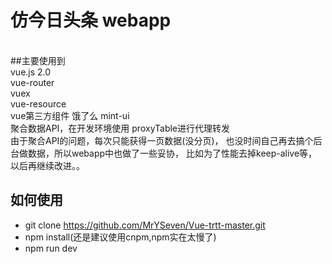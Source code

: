 # 仿今日头条 webapp
<br>
##主要使用到
<br>
    vue.js 2.0 <br>
    vue-router <br>
    vuex <br>
    vue-resource <br>
    vue第三方组件 饿了么 mint-ui <br>
    聚合数据API，在开发环境使用 proxyTable进行代理转发
<br>
		由于聚合API的问题，每次只能获得一页数据(没分页)，
		也没时间自己再去搞个后台做数据，所以webapp中也做了一些妥协，
		比如为了性能去掉keep-alive等，以后再继续改进。。	
<br>

## 如何使用
* git clone https://github.com/MrYSeven/Vue-trtt-master.git
* npm install(还是建议使用cnpm,npm实在太慢了)
* npm run dev
		
		


